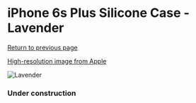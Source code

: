 # iPhone 6s Plus Silicone Case - Lavender

[Return to previous page](/iphone_6)

[High-resolution image from Apple](https://store.storeimages.cdn-apple.com/8756/as-images.apple.com/is/MLD02?wid=4500&hei=4500&fmt=png)

<div style="width: 384px"><img src="/everysource/MLD02.png" alt="Lavender"></div>

### Under construction
